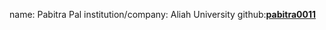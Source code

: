 name: Pabitra Pal
institution/company: Aliah University
github:[**pabitra0011**](https://github.com/pabitra0011)
